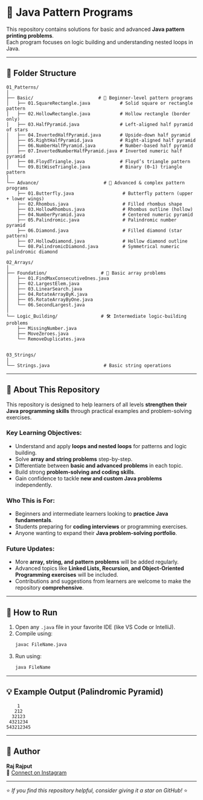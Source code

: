 # 🧩 Java Pattern Programs

This repository contains solutions for basic and advanced **Java pattern printing problems**.  
Each program focuses on logic building and understanding nested loops in Java.

---

## 📁 Folder Structure

```
01_Patterns/
│
├── Basic/                        # 🧩 Beginner-level pattern programs
│   ├── 01.SquareRectangle.java           # Solid square or rectangle pattern
│   ├── 02.HollowRectangle.java           # Hollow rectangle (border only)
│   ├── 03.HalfPyramid.java               # Left-aligned half pyramid of stars
│   ├── 04.InvertedHalfPyramid.java       # Upside-down half pyramid
│   ├── 05.RightHalfPyramid.java          # Right-aligned half pyramid
│   ├── 06.NumberHalfPyramid.java         # Number-based half pyramid
│   ├── 07.InvertedNumberHalfPyramid.java # Inverted numeric half pyramid
│   ├── 08.FloydTriangle.java             # Floyd’s triangle pattern
│   └── 09.BitWiseTriangle.java           # Binary (0–1) triangle pattern
│
└── Advance/                        # 🚀 Advanced & complex pattern programs
    ├── 01.Butterfly.java                  # Butterfly pattern (upper + lower wings)
    ├── 02.Rhombus.java                    # Filled rhombus shape
    ├── 03.HollowRhombus.java              # Rhombus outline (hollow)
    ├── 04.NumberPyramid.java              # Centered numeric pyramid
    ├── 05.Palindromic.java                # Palindromic number pyramid
    ├── 06.Diamond.java                    # Filled diamond (star pattern)
    ├── 07.HollowDiamond.java              # Hollow diamond outline
    └── 08.PalindromicDiamond.java         # Symmetrical numeric palindromic diamond

02_Arrays/
│
├── Foundation/                    # 🧩 Basic array problems
│   ├── 01.FindMaxConsecutiveOnes.java
│   ├── 02.LargestElem.java
│   ├── 03.LinearSearch.java
│   ├── 04.RotateArrayByK.java
│   ├── 05.RotateArrayByOne.java
│   └── 06.SecondLargest.java
│
└── Logic_Building/                # 🛠 Intermediate logic-building problems
    ├── MissingNumber.java
    ├── MoveZeroes.java
    └── RemoveDuplicates.java


03_Strings/
│
└── Strings.java                    # Basic string operations
```

---

## 🧠 About This Repository

This repository is designed to help learners of all levels **strengthen their Java programming skills** through practical examples and problem-solving exercises.

### Key Learning Objectives:

- Understand and apply **loops and nested loops** for patterns and logic building.
- Solve **array and string problems** step-by-step.
- Differentiate between **basic and advanced problems** in each topic.
- Build strong **problem-solving and coding skills**.
- Gain confidence to tackle **new and custom Java problems** independently.

### Who This is For:

- Beginners and intermediate learners looking to **practice Java fundamentals**.
- Students preparing for **coding interviews** or programming exercises.
- Anyone wanting to expand their **Java problem-solving portfolio**.

### Future Updates:

- More **array, string, and pattern problems** will be added regularly.
- Advanced topics like **Linked Lists, Recursion, and Object-Oriented Programming exercises** will be included.
- Contributions and suggestions from learners are welcome to make the repository **comprehensive**.

---

## 🚀 How to Run

1. Open any `.java` file in your favorite IDE (like VS Code or IntelliJ).
2. Compile using:
   ```bash
   javac FileName.java
   ```
3. Run using:
   ```bash
   java FileName
   ```

---

## 💡 Example Output (Palindromic Pyramid)

```
    1
   212
  32123
 4321234
543212345
```

---

## 🧾 Author

**Raj Rajput**  
📧 [Connect on Instagram](https://www.instagram.com/_.rajgohel._?igsh=MXNvemw4NjZiYzVoZg==)

---

⭐ _If you find this repository helpful, consider giving it a star on GitHub!_ ⭐

